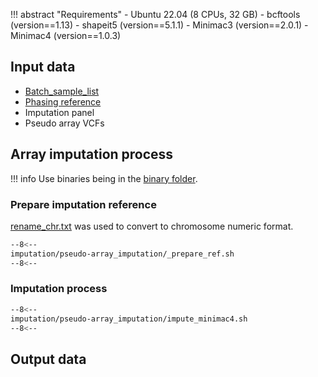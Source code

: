 !!! abstract "Requirements"
    - Ubuntu 22.04 (8 CPUs, 32 GB)
    - bcftools (version==1.13)
    - shapeit5 (version==5.1.1)
    - Minimac3 (version==2.0.1)
    - Minimac4 (version==1.0.3)

## Input data

- [Batch_sample_list][2]
- [Phasing reference][1]
- Imputation panel
- Pseudo array VCFs

## Array imputation process

!!! info
    Use binaries being in the [binary folder][4].

### Prepare imputation reference

[rename_chr.txt][5] was used to convert to chromosome numeric format.

```bash linenums="1"
--8<--
imputation/pseudo-array_imputation/_prepare_ref.sh
--8<--
```
### Imputation process 

```bash linenums="1"
--8<--
imputation/pseudo-array_imputation/impute_minimac4.sh
--8<--
```

## Output data




[1]: https://github.com/KTest-VN/lps_paper/tree/main/support_data/maps 
[2]: https://github.com/KTest-VN/lps_paper/tree/main/support_data/sample_list
[4]: https://github.com/KTest-VN/lps_paper/tree/main/imputation/pseudo-array_imputation/bin
[5]: https://github.com/KTest-VN/lps_paper/tree/main/support_data/rename_chr.txt